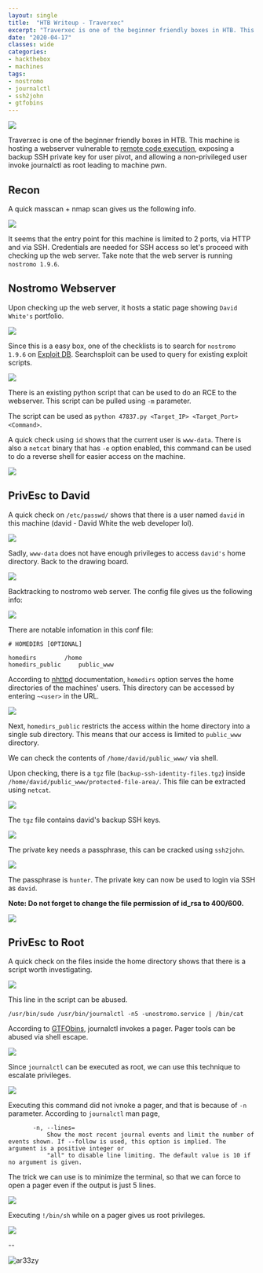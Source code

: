 ```yaml
---
layout: single
title:  "HTB Writeup - Traverxec"
excerpt: "Traverxec is one of the beginner friendly boxes in HTB. This machine is hosting a webserver vulnerable to remote code execution, exposing a backup SSH private key for user pivot, and allowing a non-privileged user invoke journalctl as root leading to machine pwn."
date: "2020-04-17"
classes: wide
categories:
- hackthebox 
- machines
tags:
- nostromo 
- journalctl 
- ssh2john
- gtfobins
---
```


![](/assets/images/htb/traverxec/logo.png)  

Traverxec is one of the beginner friendly boxes in HTB. This machine is hosting a webserver vulnerable to [remote code execution](https://www.rapid7.com/db/modules/exploit/multi/http/nostromo_code_exec), exposing a backup SSH private key for user pivot, and allowing a non-privileged user invoke journalctl as root leading to machine pwn.

## Recon

A quick masscan + nmap scan gives us the following info.  

![](/assets/images/htb/traverxec/scan.png)  

It seems that the entry point for this machine is limited to 2 ports, via HTTP and via SSH. Credentials are needed for SSH access so let's proceed with checking up the web server. Take note that the web server is running ```nostromo 1.9.6```.

## Nostromo Webserver

Upon checking up the web server, it hosts a static page showing ```David White's``` portfolio.   

![](/assets/images/htb/traverxec/page.png)  

Since this is a easy box, one of the checklists is to search for ```nostromo 1.9.6``` on [Exploit DB](https://www.exploit-db.com/). Searchsploit can be used to query for existing exploit scripts.

![](/assets/images/htb/traverxec/searchsploit.png)  

There is an existing python script that can be used to do an RCE to the webserver. This script can be pulled using ```-m``` parameter.  

The script can be used as ```python 47837.py <Target_IP> <Target_Port> <Command>```.  

A quick check using ```id``` shows that the current user is ```www-data```. There is also a ```netcat``` binary that has ```-e``` option enabled, this command can be used to do a reverse shell for easier access on the machine.

![](/assets/images/htb/traverxec/rce.png)  

## PrivEsc to David

A quick check on ```/etc/passwd/``` shows that there is a user named ```david``` in this machine (david - David White the web developer lol).  

![](/assets/images/htb/traverxec/users.png)  

Sadly, ```www-data``` does not have enough privileges to access ```david's``` home directory. Back to the drawing board.

![](/assets/images/htb/traverxec/david.png)   

Backtracking to nostromo web server. The config file gives us the following info:  


![](/assets/images/htb/traverxec/nhttpd.png)  

There are notable infomation in this conf file:  

```
# HOMEDIRS [OPTIONAL]

homedirs		/home
homedirs_public		public_www
```

According to [nhttpd](https://www.gsp.com/cgi-bin/man.cgi?section=8&topic=nhttpd) documentation,  ```homedirs``` option serves the home directories of the machines' users. This directory can be accessed by entering ```~<user>``` in the URL.

![](/assets/images/htb/traverxec/homedavid.png)    

Next, ```homedirs_public``` restricts the access within the home directory into a single sub directory. This means that our access is limited to ```public_www``` directory.  

We can check the contents of ```/home/david/public_www/``` via shell.  

Upon checking, there is a ```tgz``` file (```backup-ssh-identity-files.tgz```) inside ```/home/david/public_www/protected-file-area/```. This file can be extracted using ```netcat```.

![](/assets/images/htb/traverxec/files.png)    

The ```tgz``` file contains david's backup SSH keys.

![](/assets/images/htb/traverxec/sshkeys.png)    

The private key needs a passphrase, this can be cracked using ```ssh2john```.

![](/assets/images/htb/traverxec/cracked.png)    

The passphrase is ```hunter```. The private key can now be used to login via SSH as ```david```. 

**Note: Do not forget to change the file permission of id_rsa to 400/600.**  

![](/assets/images/htb/traverxec/davidssh.png)    

## PrivEsc to Root

A quick check on the files inside the home directory shows that there is a script worth investigating.

![](/assets/images/htb/traverxec/david_files.png)    

This line in the script can be abused.  

```
/usr/bin/sudo /usr/bin/journalctl -n5 -unostromo.service | /bin/cat
```  

According to [GTFObins](https://gtfo.hackademint.org/gtfobins/journalctl/), journalctl invokes a pager. Pager tools can be abused via shell escape.

![](/assets/images/htb/traverxec/gtfo.png)    

Since ```journalctl``` can be executed as root, we can use this technique to escalate privileges.

![](/assets/images/htb/traverxec/fail.png)    

Executing this command did not ivnoke a pager, and that is because of ```-n``` parameter. According to ```journalctl``` man page, 

```
       -n, --lines=
           Show the most recent journal events and limit the number of events shown. If --follow is used, this option is implied. The argument is a positive integer or
           "all" to disable line limiting. The default value is 10 if no argument is given.
```

The trick we can use is to minimize the terminal, so that we can force to open a pager even if the output is just 5 lines.

![](/assets/images/htb/traverxec/pager.png)    

Executing ```!/bin/sh``` while on a pager gives us root privileges.

![](/assets/images/htb/traverxec/root.png)    

-- 

![ar33zy](https://www.hackthebox.eu/badge/image/26849)
